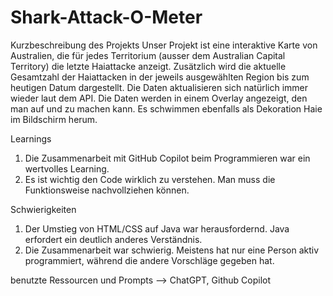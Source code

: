 # Shark-Attack-O-Meter

Kurzbeschreibung des Projekts
Unser Projekt ist eine interaktive Karte von Australien, die für jedes Territorium (ausser dem Australian Capital Territory) die letzte Haiattacke anzeigt. Zusätzlich wird die aktuelle Gesamtzahl der Haiattacken in der jeweils ausgewählten Region bis zum heutigen Datum dargestellt. Die Daten aktualisieren sich natürlich immer wieder laut dem API. Die Daten werden in einem Overlay angezeigt, den man auf und zu machen kann. Es schwimmen ebenfalls als Dekoration Haie im Bildschirm herum.

Learnings
1. Die Zusammenarbeit mit GitHub Copilot beim Programmieren war ein wertvolles Learning.
2. Es ist wichtig den Code wirklich zu verstehen. Man muss die Funktionsweise nachvollziehen können.

Schwierigkeiten
1. Der Umstieg von HTML/CSS auf Java war herausfordernd. Java erfordert ein deutlich anderes Verständnis.
2. Die Zusammenarbeit war schwierig. Meistens hat nur eine Person aktiv programmiert, während die andere Vorschläge gegeben hat.

benutzte Ressourcen und Prompts
--> ChatGPT, Github Copilot
